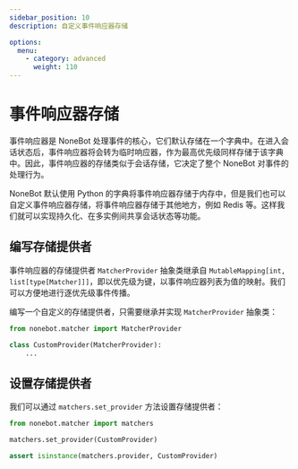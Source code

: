 ```yaml
---
sidebar_position: 10
description: 自定义事件响应器存储

options:
  menu:
    - category: advanced
      weight: 110
---
```


# 事件响应器存储

事件响应器是 NoneBot 处理事件的核心，它们默认存储在一个字典中。在进入会话状态后，事件响应器将会转为临时响应器，作为最高优先级同样存储于该字典中。因此，事件响应器的存储类似于会话存储，它决定了整个 NoneBot 对事件的处理行为。

NoneBot 默认使用 Python 的字典将事件响应器存储于内存中，但是我们也可以自定义事件响应器存储，将事件响应器存储于其他地方，例如 Redis 等。这样我们就可以实现持久化、在多实例间共享会话状态等功能。

## 编写存储提供者

事件响应器的存储提供者 `MatcherProvider` 抽象类继承自 `MutableMapping[int, list[type[Matcher]]]`，即以优先级为键，以事件响应器列表为值的映射。我们可以方便地进行逐优先级事件传播。

编写一个自定义的存储提供者，只需要继承并实现 `MatcherProvider` 抽象类：

```python
from nonebot.matcher import MatcherProvider

class CustomProvider(MatcherProvider):
    ...
```

## 设置存储提供者

我们可以通过 `matchers.set_provider` 方法设置存储提供者：

```python {3}
from nonebot.matcher import matchers

matchers.set_provider(CustomProvider)

assert isinstance(matchers.provider, CustomProvider)
```
